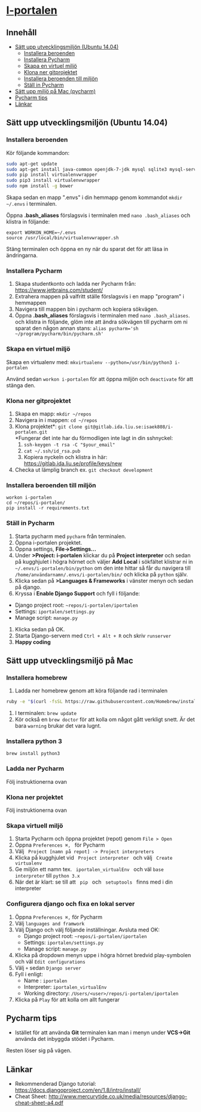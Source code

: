 # [I-portalen](http://i-portalen.se)
## Innehåll
- [Sätt upp utvecklingsmiljön (Ubuntu 14.04)](#s-tt-upp-utvecklingsmilj-n-ubuntu-14-04)
  - [Installera beroenden](#installera-beroenden)
  - [Installera Pycharm](#installera-pycharm)
  - [Skapa en virtuel miljö](#skapa-en-virtuel-milj)
  - [Klona ner gitprojektet](#klona-ner-gitprojektet)
  - [Installera beroenden till miljön](#installera-beroenden-till-milj-n)
  - [Ställ in Pycharm](#st-ll-in-pycharm)
- [Sätt upp miljö på Mac (pycharm)](#satt-upp-utvecklingsmilj-p-mac)
- [Pycharm tips](#pycharm-tips)
- [Länkar](#l-nkar)
  

## Sätt upp utvecklingsmiljön (Ubuntu 14.04)
### Installera beroenden 

Kör följande kommandon:

```Bash
sudo apt-get update
sudo apt-get install java-common openjdk-7-jdk mysql sqlite3 mysql-server git python-pip python-pip3 npm -y
sudo pip install virtualenvwrapper
sudo pip3 install virtualenvwrapper
sudo npm install -g bower
```

Skapa sedan en mapp ".envs" i din hemmapp genom kommandot `mkdir ~/.envs` i terminalen. 
 
Öppna __.bash_aliases__ förslagsvis i terminalen med `nano .bash_aliases` och klistra in följande:
```
export WORKON_HOME=~/.envs
source /usr/local/bin/virtualenvwrapper.sh
```

Stäng terminalen och öppna en ny när du sparat det för att läsa in ändringarna.

### Installera Pycharm
  1. Skapa studentkonto och ladda ner Pycharm från: https://www.jetbrains.com/student/
  1. Extrahera mappen på valfritt ställe förslagsvis i en mapp "program" i hemmappen
  1. Navigera till mappen bin i pycharm och kopiera sökvägen.
  1. Öppna __.bash_aliases__ förslagsvis i terminalen med `nano .bash_aliases`. och klistra in följande, glöm inte att ändra sökvägen till pycharm om ni sparat den någon annan stans: `alias pycharm='sh ~/program/pycharm/bin/pycharm.sh'`  

### Skapa en virtuel miljö

Skapa en virtualenv med: `mkvirtualenv --python=/usr/bin/python3 i-portalen`
  
Använd sedan `workon i-portalen` för att öppna miljön och `deactivate` för att stänga den.

### Klona ner gitprojektet
1. Skapa en mapp: `mkdir ~/repos`
1. Navigera in i mappen: `cd ~/repos`
1. Klona projektet*: `git clone git@gitlab.ida.liu.se:isaek808/i-portalen.git`  
  *Fungerar det inte har du förmodligen inte lagt in din sshnyckel:
     1. `ssh-keygen -t rsa -C "$your_email"`
     2. `cat ~/.ssh/id_rsa.pub`
     3. Kopiera nyckeln och klistra in här: https://gitlab.ida.liu.se/profile/keys/new
1. Checka ut lämplig branch ex. `git checkout development`

### Installera beroenden till miljön
```
workon i-portalen
cd ~/repos/i-portalen/
pip install -r requirements.txt
```

### Ställ in Pycharm
1. Starta pycharm med `pycharm` från terminalen.
1. Öppna i-portalen projektet.
1. Öppna settings, __File->Settings...__
1. Under __>Project: i-portalen__ klickar du på __Project interpreter__ och sedan på kugghjulet i högra hörnet och väljer __Add Local__ i sökfältet klistrar ni in `~/.envs/i-portalen/bin/python` om den inte hittar så får du navigera till `/home/användarnamn/.envs/i-portalen/bin/` och klicka på `python` själv.
1. Klicka sedan på __>Languages & Frameworks__ i vänster menyn och sedan på django.
1. Kryssa i __Enable Django Support__ och fyll i följande:
  * Django project root: `~repos/i-portalen/iportalen`
  * Settings: `iportalen/settings.py`
  * Manage script: `manage.py`
1. Klicka sedan på OK.
1. Starta Django-servern med `Ctrl + Alt + R` och skriv `runserver`
1. __Happy coding__

## Sätt upp utvecklingsmiljö på Mac

### Installera homebrew
1. Ladda ner homebrew genom att köra följande rad i terminalen  
``` bash
ruby -e "$(curl -fsSL https://raw.githubusercontent.com/Homebrew/install/master/install)"
```
1. I terminalen: ``brew update``
1. Kör också en `` brew doctor `` för att kolla om något gått verkligt snett. Är det bara `` warning `` brukar det vara lugnt.

### Installera python 3
`` brew install python3 ``
### Ladda ner Pycharm
Följ instruktionerna ovan

### Klona ner projektet
Följ instruktionerna ovan

### Skapa virtuell miljö
1. Starta Pycharm och öppna projektet (repot) genom ``File > Open``
2. Öppna ``Preferences ⌘, `` för Pycharm
3. Välj `` Project [namn på repot] -> Project interpreters ``
4. Klicka på kugghjulet vid `` Project interpreter `` och välj `` Create virtualenv ``
5. Ge miljön ett namn tex. `` iportalen_virtualEnv `` och väl `` base interpreter `` till `` python 3.x ``
6. När det är klart: se till att `` pip `` och `` setuptools `` finns med i din interpreter

### Configurera django och fixa en lokal server

1. Öppna `` Preferences ⌘, `` för Pycharm
2. Välj `` languages and framwork ``
3. Välj Django och välj följande inställningar. Avsluta med OK:
    - Django project root: `~repos/i-portalen/iportalen`
    - Settings: `iportalen/settings.py`
    - Manage script: ``manage.py``
4. Klicka på dropdown menyn uppe i högra hörnet bredvid play-symbolen och väl `` Edit configurations ``
5. Välj ``+`` sedan ``Django server``
6. Fyll i enligt:
    * Name : `` iportalen ``
    * Interpreter: `` iportalen_virtualEnv ``
    * Working directory: `` /Users/<user>/repos/i-portalen/iportalen ``
7. Klicka på `` Play `` för att kolla om allt fungerar

## Pycharm tips
* Istället för att använda __Git__ terminalen kan man i menyn under __VCS->Git__ använda det inbyggda stödet i Pycharm.

Resten löser sig på vägen.


## Länkar
* Rekommenderad Django tutorial: https://docs.djangoproject.com/en/1.8/intro/install/
* Cheat Sheet: http://www.mercurytide.co.uk/media/resources/django-cheat-sheet-a4.pdf

